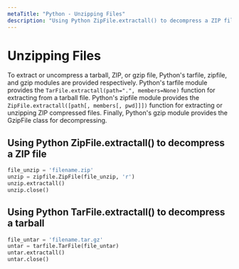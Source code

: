 ```yaml
---
metaTitle: "Python - Unzipping Files"
description: "Using Python ZipFile.extractall() to decompress a ZIP file, Using Python TarFile.extractall() to decompress a tarball"
---
```


# Unzipping Files


To extract or uncompress a tarball, ZIP, or gzip file, Python's tarfile, zipfile, and gzip modules are provided respectively. Python's tarfile module provides the `TarFile.extractall(path=".", members=None)` function for extracting from a tarball file. Python's zipfile module provides the `ZipFile.extractall([path[, members[, pwd]]])` function for extracting or unzipping ZIP compressed files. Finally, Python's gzip module provides the GzipFile class for decompressing.



## Using Python ZipFile.extractall() to decompress a ZIP file


```py
file_unzip = 'filename.zip'
unzip = zipfile.ZipFile(file_unzip, 'r')
unzip.extractall()
unzip.close()

```



## Using Python TarFile.extractall() to decompress a tarball


```py
file_untar = 'filename.tar.gz'
untar = tarfile.TarFile(file_untar)
untar.extractall()
untar.close()

```

